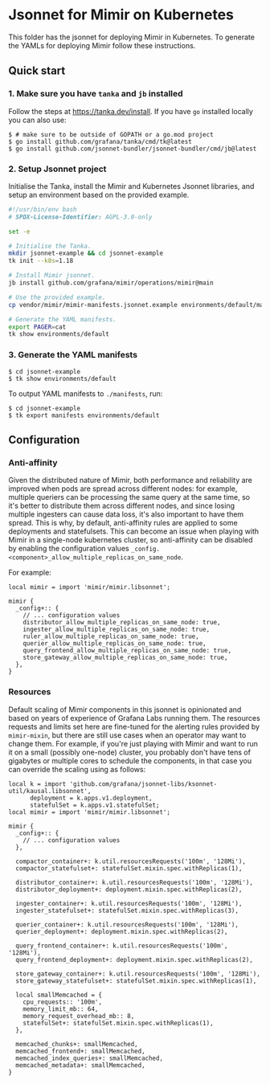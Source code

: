 # Jsonnet for Mimir on Kubernetes

This folder has the jsonnet for deploying Mimir in Kubernetes. To generate the YAMLs for deploying Mimir follow these instructions.

## Quick start

### 1. Make sure you have `tanka` and `jb` installed

Follow the steps at https://tanka.dev/install. If you have `go` installed locally you can also use:

```console
$ # make sure to be outside of GOPATH or a go.mod project
$ go install github.com/grafana/tanka/cmd/tk@latest
$ go install github.com/jsonnet-bundler/jsonnet-bundler/cmd/jb@latest
```

### 2. Setup Jsonnet project

Initialise the Tanka, install the Mimir and Kubernetes Jsonnet libraries, and setup an environment based on the provided example.

<!-- prettier-ignore-start -->
[embedmd]:# (./getting-started.sh)
```sh
#!/usr/bin/env bash
# SPDX-License-Identifier: AGPL-3.0-only

set -e

# Initialise the Tanka.
mkdir jsonnet-example && cd jsonnet-example
tk init --k8s=1.18

# Install Mimir jsonnet.
jb install github.com/grafana/mimir/operations/mimir@main

# Use the provided example.
cp vendor/mimir/mimir-manifests.jsonnet.example environments/default/main.jsonnet

# Generate the YAML manifests.
export PAGER=cat
tk show environments/default
```
<!-- prettier-ignore-end -->

### 3. Generate the YAML manifests

```console
$ cd jsonnet-example
$ tk show environments/default
```

To output YAML manifests to `./manifests`, run:

```console
$ cd jsonnet-example
$ tk export manifests environments/default
```

## Configuration

### Anti-affinity

Given the distributed nature of Mimir, both performance and reliability are improved when pods are spread across different nodes: for example, multiple queriers can be processing the same query at the same time, so it's better to distribute them across different nodes, and since losing multiple ingesters can cause data loss, it's also important to have them spread.
This is why, by default, anti-affinity rules are applied to some deployments and statefulsets.
This can become an issue when playing with Mimir in a single-node kubernetes cluster, so anti-affinity can be disabled by enabling the configuration values `_config.<component>_allow_multiple_replicas_on_same_node`.

For example:

```jsonnet
local mimir = import 'mimir/mimir.libsonnet';

mimir {
  _config+:: {
    // ... configuration values
    distributor_allow_multiple_replicas_on_same_node: true,
    ingester_allow_multiple_replicas_on_same_node: true,
    ruler_allow_multiple_replicas_on_same_node: true,
    querier_allow_multiple_replicas_on_same_node: true,
    query_frontend_allow_multiple_replicas_on_same_node: true,
    store_gateway_allow_multiple_replicas_on_same_node: true,
  },
}
```

### Resources

Default scaling of Mimir components in this jsonnet is opinionated and based on years of experience of Grafana Labs running them.
The resources requests and limits set here are fine-tuned for the alerting rules provided by `mimir-mixin`, but there are still use cases when an operator may want to change them.
For example, if you're just playing with Mimir and want to run it on a small (possibly one-node) cluster, you probably don't have tens of gigabytes or multiple cores to schedule the components, in that case you can override the scaling using as follows:

```jsonnet
local k = import 'github.com/grafana/jsonnet-libs/ksonnet-util/kausal.libsonnet',
      deployment = k.apps.v1.deployment,
      statefulSet = k.apps.v1.statefulSet;
local mimir = import 'mimir/mimir.libsonnet';

mimir {
  _config+:: {
    // ... configuration values
  },

  compactor_container+: k.util.resourcesRequests('100m', '128Mi'),
  compactor_statefulset+: statefulSet.mixin.spec.withReplicas(1),

  distributor_container+: k.util.resourcesRequests('100m', '128Mi'),
  distributor_deployment+: deployment.mixin.spec.withReplicas(2),

  ingester_container+: k.util.resourcesRequests('100m', '128Mi'),
  ingester_statefulset+: statefulSet.mixin.spec.withReplicas(3),

  querier_container+: k.util.resourcesRequests('100m', '128Mi'),
  querier_deployment+: deployment.mixin.spec.withReplicas(2),

  query_frontend_container+: k.util.resourcesRequests('100m', '128Mi'),
  query_frontend_deployment+: deployment.mixin.spec.withReplicas(2),

  store_gateway_container+: k.util.resourcesRequests('100m', '128Mi'),
  store_gateway_statefulset+: statefulSet.mixin.spec.withReplicas(1),

  local smallMemcached = {
    cpu_requests:: '100m',
    memory_limit_mb:: 64,
    memory_request_overhead_mb:: 8,
    statefulSet+: statefulSet.mixin.spec.withReplicas(1),
  },

  memcached_chunks+: smallMemcached,
  memcached_frontend+: smallMemcached,
  memcached_index_queries+: smallMemcached,
  memcached_metadata+: smallMemcached,
}
```
